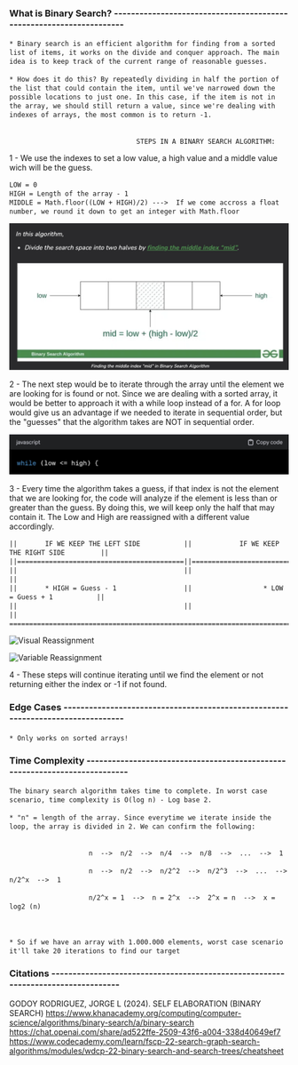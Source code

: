 ### What is Binary Search? --------------------------------------------------------------------

    * Binary search is an efficient algorithm for finding from a sorted list of items, it works on the divide and conquer approach. The main idea is to keep track of the current range of reasonable guesses.

    * How does it do this? By repeatedly dividing in half the portion of the list that could contain the item, until we've narrowed down the possible locations to just one. In this case, if the item is not in the array, we should still return a value, since we're dealing with indexes of arrays, the most common is to return -1.


                                    STEPS IN A BINARY SEARCH ALGORITHM:


1 - We use the indexes to set a low value, a high value and a middle value wich will be the guess. 

    LOW = 0
    HIGH = Length of the array - 1
    MIDDLE = Math.floor((LOW + HIGH)/2) --->  If we come accross a float number, we round it down to get an integer with Math.floor

![Binary Search](Binary-Search-01.png)


2 - The next step would be to iterate through the array until the element we are looking for is found or not. Since we are dealing with a sorted array, it would be better to approach it with a while loop instead of a for. A for loop would give us an advantage if we needed to iterate in sequential order, but the "guesses" that the algorithm takes are NOT in sequential order.


![While Loop](Binary-Search-02.png)


3 - Every time the algorithm takes a guess, if that index is not the element that we are looking for, the code will analyze if the element is less than or greater than the guess. By doing this, we will keep only the half that may contain it. The Low and High  are reassigned with a different value accordingly.



    ||       IF WE KEEP THE LEFT SIDE           ||            IF WE KEEP THE RIGHT SIDE         ||
    ||==========================================||==============================================||
    ||                                          ||                                              ||
    ||       * HIGH = Guess - 1                 ||                  * LOW = Guess + 1           ||
    ||                                          ||                                              ||
    ==============================================================================================


![Visual Reassignment](<Screenshot 2024-01-20 at 11.48.35 AM.png>)

![Variable Reassignment](<Screenshot 2024-01-19 at 6.49.35 PM.png>)


4 - These steps will continue iterating until we find the element or not returning either the index or -1 if not found.



### Edge Cases --------------------------------------------------------------------------------
    
    * Only works on sorted arrays!




### Time Complexity ---------------------------------------------------------------------------

    The binary search algorithm takes time to complete. In worst case scenario, time complexity is O(log n) - Log base 2. 

    * "n" = length of the array. Since everytime we iterate inside the loop, the array is divided in 2. We can confirm the following:


                        n  -->  n/2  -->  n/4  -->  n/8  -->  ...  -->  1

                        n  -->  n/2  -->  n/2^2  -->  n/2^3  -->  ...  -->  n/2^x  -->  1

                        n/2^x = 1  -->  n = 2^x  -->  2^x = n  -->  x = log2 (n)



    * So if we have an array with 1.000.000 elements, worst case scenario it'll take 20 iterations to find our target     


### Citations ---------------------------------------------------------------------------------

GODOY RODRIGUEZ, JORGE L (2024). SELF ELABORATION (BINARY SEARCH)
https://www.khanacademy.org/computing/computer-science/algorithms/binary-search/a/binary-search
https://chat.openai.com/share/ad522ffe-2509-43f6-a004-338d40649ef7
https://www.codecademy.com/learn/fscp-22-search-graph-search-algorithms/modules/wdcp-22-binary-search-and-search-trees/cheatsheet








